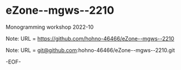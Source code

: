 # eZone--mgws--2210

Monogramming workshop 2022-10

Note: URL = https://github.com/hohno-46466/eZone--mgws--2210

Note: URL = git@github.com:hohno-46466/eZone--mgws--2210.git

-EOF-
